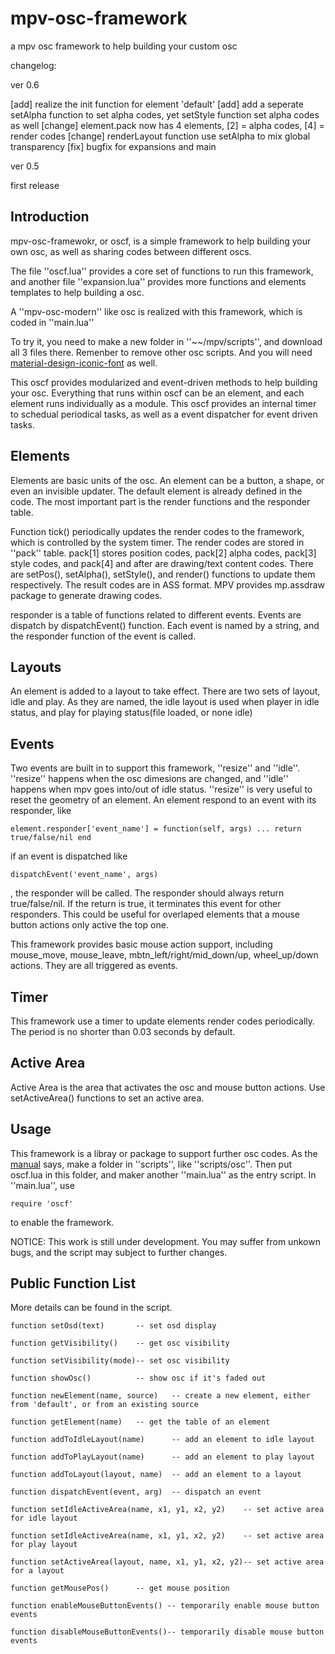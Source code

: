 # mpv-osc-framework

a mpv osc framework to help building your custom osc

changelog:

ver 0.6

[add] realize the init function for element 'default'
[add] add a seperate setAlpha function to set alpha codes, yet setStyle function set alpha codes as well
[change] element.pack now has 4 elements, [2] = alpha codes, [4] = render codes
[change] renderLayout function use setAlpha to mix global transparency
[fix] bugfix for expansions and main

ver 0.5

first release

## Introduction

mpv-osc-framewokr, or oscf, is a simple framework to help building your own osc, as well as sharing codes between different oscs.

The file ''oscf.lua'' provides a core set of functions to run this framework, and another file ''expansion.lua'' provides more functions and elements templates to help building a osc.

A ''mpv-osc-modern'' like osc is realized with this framework, which is coded in ''main.lua''

To try it, you need to make a new folder in ''~~/mpv/scripts'', and download all 3 files there. Remenber to remove other osc scripts. And you will need [material-design-iconic-font](https://zavoloklom.github.io/material-design-iconic-font/) as well.

This oscf provides modularized and event-driven methods to help building your osc. Everything that runs within oscf can be an element, and each element runs individually as a module. This oscf provides an internal timer to schedual periodical tasks, as well as a event dispatcher for event driven tasks. 

## Elements

Elements are basic units of the osc. An element can be a button, a shape, or even an invisible updater. The default element is already defined in the code. The most important part is the render functions and the responder table.

Function tick() periodically updates the render codes to the framework, which is controlled by the system timer. The render codes are stored in ''pack'' table. pack[1] stores position codes, pack[2] alpha codes, pack[3] style codes, and pack[4] and after are drawing/text content codes. There are setPos(), setAlpha(), setStyle(), and render() functions to update them respectively. The result codes are in ASS format. MPV provides mp.assdraw package to generate drawing codes. 

responder is a table of functions related to different events. Events are dispatch by dispatchEvent() function. Each event is named by a string, and the responder function of the event is called.

## Layouts

An element is added to a layout to take effect. There are two sets of layout, idle and play. As they are named, the idle layout is used when player in idle status, and play for playing status(file loaded, or none idle)

## Events

Two events are built in to support this framework, ''resize'' and ''idle''. ''resize'' happens when the osc dimesions are changed, and ''idle'' happens when mpv goes into/out of idle status. ''resize'' is very useful to reset the geometry of an element. An element respond to an event with its responder, like
```
element.responder['event_name'] = function(self, args) ... return true/false/nil end
```
if an event is dispatched like
```
dispatchEvent('event_name', args)
```
, the responder will be called. The responder should always return true/false/nil. If the return is true, it terminates this event for other responders. This could be useful for overlaped elements that a mouse button actions only active the top one.

This framework provides basic mouse action support, including mouse_move, mouse_leave, mbtn_left/right/mid_down/up, wheel_up/down actions. They are all triggered as events.

## Timer

This framework use a timer to update elements render codes periodically. The period is no shorter than 0.03 seconds by default.

## Active Area

Active Area is the area that activates the osc and mouse button actions. Use setActiveArea() functions to set an active area.

## Usage

This framework is a libray or package to support further osc codes. As the [manual](https://mpv.io/manual/master/#script-location) says, make a folder in ''scripts'', like ''scripts/osc''. Then put oscf.lua in this folder, and maker another ''main.lua'' as the entry script. In ''main.lua'', use
```
require 'oscf'
```
to enable the framework.

NOTICE: This work is still under development. You may suffer from unkown bugs, and the script may subject to further changes.

## Public Function List

More details can be found in the script.

```
function setOsd(text)       -- set osd display

function getVisibility()    -- get osc visibility

function setVisibility(mode)-- set osc visibility

function showOsc()          -- show osc if it's faded out

function newElement(name, source)   -- create a new element, either from 'default', or from an existing source

function getElement(name)   -- get the table of an element

function addToIdleLayout(name)      -- add an element to idle layout

function addToPlayLayout(name)      -- add an element to play layout

function addToLayout(layout, name)  -- add an element to a layout

function dispatchEvent(event, arg)  -- dispatch an event

function setIdleActiveArea(name, x1, y1, x2, y2)    -- set active area for idle layout

function setIdleActiveArea(name, x1, y1, x2, y2)    -- set active area for play layout

function setActiveArea(layout, name, x1, y1, x2, y2)-- set active area for a layout

function getMousePos()      -- get mouse position

function enableMouseButtonEvents() -- temporarily enable mouse button events

function disableMouseButtonEvents()-- temporarily disable mouse button events
```

